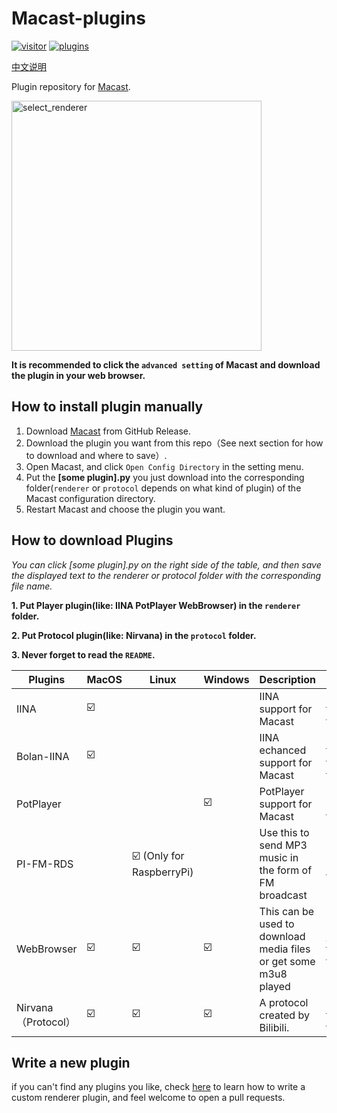 # Macast-plugins
[![visitor](https://visitor-badge.deta.dev/badge?page_id=xfangfang.Macast-plugins)](https://github.com/xfangfang/Macast-plugins)
[![plugins](https://shields-staging.herokuapp.com/github/directory-file-count/xfangfang/Macast-plugins?type=dir&label=plugins)](https://github.com/xfangfang/Macast-plugins/search?q=extension%3Apy)

[中文说明](https://github.com/xfangfang/Macast-plugins/blob/main/README_ZH.md)

Plugin repository for [Macast](https://github.com/xfangfang/Macast/).  

<img align="center" width="400" src="https://xfangfang.github.io/assets/img/macast/select_renderer.png" alt="select_renderer" height="auto"/>

**It is recommended to click the `advanced setting` of Macast and download the plugin in your web browser.**

## How to install plugin manually

  1. Download [Macast](https://github.com/xfangfang/Macast/) from GitHub Release.
  2. Download the plugin you want from this repo（See next section for how to download and where to save）.
  3. Open Macast, and click `Open Config Directory` in the setting menu.
  4. Put the **[some plugin].py** you just download into the corresponding folder(`renderer` or `protocol` depends on what kind of plugin) of the Macast configuration directory.
  5. Restart Macast and choose the plugin you want.

## How to download Plugins

*You can click [some plugin].py on the right side of the table, and then save the displayed text to the renderer or protocol folder with the corresponding file name.*

**1. Put Player plugin(like: IINA PotPlayer WebBrowser) in the `renderer` folder.**

**2. Put Protocol plugin(like: Nirvana) in the `protocol` folder.**

**3. Never forget to read the `README`.**

| Plugins    | MacOS | Linux                    | Windows | Description                                                  | Links                                                        |
| ---------- | ----- | ------------------------ | ------- | ------------------------------------------------------------ | ------------------------------------------------------------ |
| IINA       | ☑️     |                          |         | IINA support for Macast                                      | [iina.py](https://raw.githubusercontent.com/xfangfang/Macast-plugins/main/iina/iina.py)  [README](https://github.com/xfangfang/Macast-plugins/tree/main/iina) |
| Bolan-IINA      | ☑️     |                          |         | IINA echanced support for Macast                                      | [bolan-iina.py](https://raw.githubusercontent.com/RebornQ/Macast-plugins/main/bolan-iina/bolan-iina.py)  [README](https://github.com/RebornQ/Macast-plugins/tree/main/bolan-iina) |
| PotPlayer  |       |                          | ☑️       | PotPlayer support for Macast                                 | [potplayer.py](https://raw.githubusercontent.com/xfangfang/Macast-plugins/main/potplayer/potplayer.py)  [README](https://github.com/xfangfang/Macast-plugins/tree/main/potplayer) |
| PI-FM-RDS  |       | ☑️ (Only for RaspberryPi) |         | Use this to send MP3 music in the form of FM broadcast       | [pi_fm.py](https://raw.githubusercontent.com/xfangfang/Macast-plugins/main/pi-fm-rds/pi_fm.py)  [README](https://github.com/xfangfang/Macast-plugins/tree/main/pi-fm-rds) |
| WebBrowser | ☑️     | ☑️                        | ☑️       | This can be used to download media files or get some m3u8 played | [web.py](https://raw.githubusercontent.com/xfangfang/Macast-plugins/main/web/web.py)  [README](https://github.com/xfangfang/Macast-plugins/tree/main/web) |
| Nirvana（Protocol） | ☑️     | ☑️                        | ☑️       | A protocol created by Bilibili. | [nirvana.py](https://raw.githubusercontent.com/xfangfang/Macast-plugins/main/nirvana/nirvana.py)  [README](https://github.com/xfangfang/Macast-plugins/tree/main/nirvana) |


## Write a new plugin

if you can't find any plugins you like, check [here](https://github.com/xfangfang/Macast/wiki/Custom-Renderer) to learn how to write a custom renderer plugin, and feel welcome to open a pull requests.
